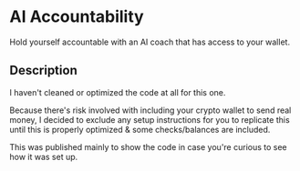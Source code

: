 # AI Accountability

Hold yourself accountable with an AI coach that has access to your wallet.

## Description
I haven't cleaned or optimized the code at all for this one. 

Because there's risk involved with including your crypto wallet to send real money, I decided to exclude any setup instructions for you to replicate this until this is properly optimized & some checks/balances are included. 

This was published mainly to show the code in case you're curious to see how it was set up.


